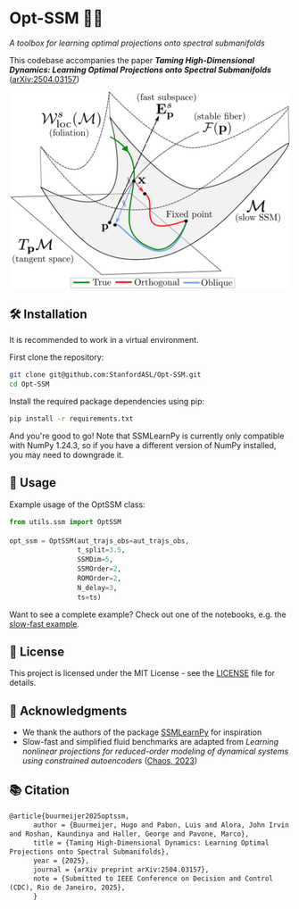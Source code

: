 # Opt-SSM 🤖🚀
*A toolbox for learning optimal projections onto spectral submanifolds*

This codebase accompanies the paper **_Taming High-Dimensional Dynamics: Learning Optimal Projections onto Spectral Submanifolds_** ([arXiv:2504.03157](https://arxiv.org/abs/2504.03157))

<p align="center">
  <img src="./data/assets/foliation.png" width="500" alt="Optimal projection onto SSM can improve over projecting orthogonally!">
</p>

## 🛠️ Installation

It is recommended to work in a virtual environment.

First clone the repository:
```bash
git clone git@github.com:StanfordASL/Opt-SSM.git
cd Opt-SSM
```
Install the required package dependencies using pip:
```bash
pip install -r requirements.txt
```
And you're good to go! Note that SSMLearnPy is currently only compatible with NumPy 1.24.3, so if you have a different version of NumPy installed, you may need to downgrade it.

## 📘 Usage
Example usage of the OptSSM class:

```python
from utils.ssm import OptSSM

opt_ssm = OptSSM(aut_trajs_obs=aut_trajs_obs,
                 t_split=3.5,
                 SSMDim=5,
                 SSMOrder=2,
                 ROMOrder=2,
                 N_delay=3,
                 ts=ts)
```
Want to see a complete example? Check out one of the notebooks, e.g. the [slow-fast example](./sim_slow-fast.ipynb).

## 📄 License

This project is licensed under the MIT License - see the [LICENSE](LICENSE) file for details.

## 🙏 Acknowledgments

* We thank the authors of the package [SSMLearnPy](https://github.com/haller-group/SSMLearnPy) for inspiration
* Slow-fast and simplified fluid benchmarks are adapted from *Learning nonlinear projections for reduced-order modeling of dynamical systems using constrained autoencoders* ([Chaos, 2023](https://pubs.aip.org/aip/cha/article/33/11/113130/2923554))

## 📚 Citation
```
@article{buurmeijer2025optssm,
      author = {Buurmeijer, Hugo and Pabon, Luis and Alora, John Irvin and Roshan, Kaundinya and Haller, George and Pavone, Marco},
      title = {Taming High-Dimensional Dynamics: Learning Optimal Projections onto Spectral Submanifolds},
      year = {2025},
      journal = {arXiv preprint arXiv:2504.03157},
      note = {Submitted to IEEE Conference on Decision and Control (CDC), Rio de Janeiro, 2025},
      }
```
